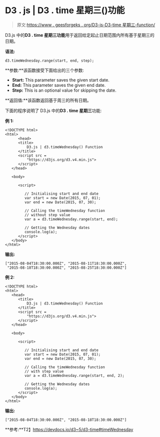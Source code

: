 # D3 . js | D3 . time 星期三()功能

> 原文:[https://www . geesforgeks . org/D3-js-D3-time 星期三-function/](https://www.geeksforgeeks.org/d3-js-d3-timewednesday-function/)

D3.js 中的**D3 . time 星期三功能**用于返回给定起止日期范围内所有基于星期三的日期。

**语法:**

```
d3.timeWednesday.range(start, end, step);
```

**参数:**该函数接受下面给出的三个参数:

*   **Start:** This parameter saves the given start date.
*   **End:** This parameter saves the given end date.
*   **Step:** This is an optional value for skipping the date.

**返回值:**该函数返回基于周三的所有日期。

下面的程序说明了 D3.js 中的**D3 . time 星期三**功能:

**例 1:**

```
<!DOCTYPE html>
<html>
      <head>
      <title>
          D3.js | d3.timeWednesday() Function 
      </title>
      <script src =
          "https://d3js.org/d3.v4.min.js">
      </script>
   </head>

   <body>

      <script>

         // Initialising start and end date
         var start = new Date(2015, 07, 01);
         var end = new Date(2015, 07, 30);

         // Calling the timeWednesday function
         // without step value
         var a = d3.timeWednesday.range(start, end);

         // Getting the Wednesday dates
         console.log(a);
      </script>
   </body>
</html>
```

**输出:**

```
["2015-08-04T18:30:00.000Z", "2015-08-11T18:30:00.000Z",
 "2015-08-18T18:30:00.000Z", "2015-08-25T18:30:00.000Z"]

```

**例 2:**

```
<!DOCTYPE html>
<html>
   <head>
      <title>
          D3.js | d3.timeWednesday() Function 
      </title>
      <script src =
          "https://d3js.org/d3.v4.min.js">
      </script>
   </head>

   <body>

      <script>

         // Initialising start and end date
         var start = new Date(2015, 07, 01);
         var end = new Date(2015, 07, 30);

         // Calling the timeWednesday function
         // with step value
         var a = d3.timeWednesday.range(start, end, 2);

         // Getting the Wednesday dates
         console.log(a);
      </script>
   </body>
</html>
```

**输出:**

```
["2015-08-04T18:30:00.000Z", "2015-08-18T18:30:00.000Z"]

```

**参考:**T2】https://devdocs.io/d3~5/d3-time#timeWednesday